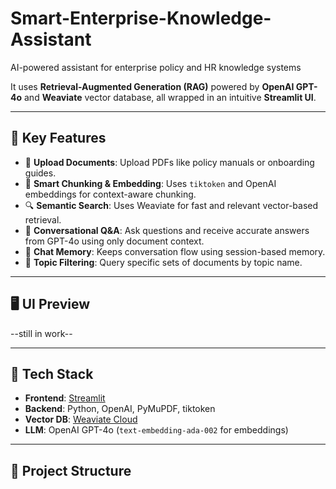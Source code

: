 # Smart-Enterprise-Knowledge-Assistant
AI-powered assistant for enterprise policy and HR knowledge systems

It uses **Retrieval-Augmented Generation (RAG)** powered by **OpenAI GPT-4o** and **Weaviate** vector database, all wrapped in an intuitive **Streamlit UI**.

---

## 🚀 Key Features

- 📁 **Upload Documents**: Upload PDFs like policy manuals or onboarding guides.
- 🧠 **Smart Chunking & Embedding**: Uses `tiktoken` and OpenAI embeddings for context-aware chunking.
- 🔍 **Semantic Search**: Uses Weaviate for fast and relevant vector-based retrieval.
- 💬 **Conversational Q&A**: Ask questions and receive accurate answers from GPT-4o using only document context.
- 🧠 **Chat Memory**: Keeps conversation flow using session-based memory.
- 🎯 **Topic Filtering**: Query specific sets of documents by topic name.

---

## 🖥️ UI Preview

--still in work--

---

## 🧰 Tech Stack

- **Frontend**: [Streamlit](https://streamlit.io/)
- **Backend**: Python, OpenAI, PyMuPDF, tiktoken
- **Vector DB**: [Weaviate Cloud](https://weaviate.io/)
- **LLM**: OpenAI GPT-4o (`text-embedding-ada-002` for embeddings)

---

## 📁 Project Structure

